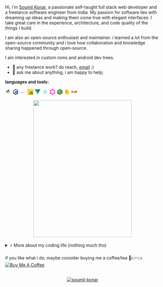 Hi, i'm [Soumil Konar](https://github.com/soumil-konar), a passionate self-taught full stack web developer and a freelance software engineer from India. My passion for software lies with dreaming up ideas and making them come true with elegant interfaces. I take great care in the experience, architecture, and code quality of the things I build.

I am also an open-source enthusiast and maintainer. i learned a lot from the open-source community and i love how collaboration and knowledge sharing happened through open-source.

I am interested in custom roms and android dev trees.


- 💼 any freelance work? do reach, [email](mailto:soumil.konar2001@gmail.com) :)
- 💬 ask me about anything, i am happy to help;

**languages and tools:**  

<code><img height="20" src="https://raw.githubusercontent.com/github/explore/80688e429a7d4ef2fca1e82350fe8e3517d3494d/topics/python/python.png"></code>
<code><img height="20" src="https://raw.githubusercontent.com/github/explore/80688e429a7d4ef2fca1e82350fe8e3517d3494d/topics/cpp/cpp.png"></code>
<code><img height="20" src="https://raw.githubusercontent.com/github/explore/80688e429a7d4ef2fca1e82350fe8e3517d3494d/topics/mysql/mysql.png"></code>
<code><img height="20" src="https://raw.githubusercontent.com/github/explore/80688e429a7d4ef2fca1e82350fe8e3517d3494d/topics/javascript/javascript.png"></code>
<code><img height="20" src="https://raw.githubusercontent.com/github/explore/80688e429a7d4ef2fca1e82350fe8e3517d3494d/topics/vue/vue.png"></code>
<code><img height="20" src="https://raw.githubusercontent.com/github/explore/80688e429a7d4ef2fca1e82350fe8e3517d3494d/topics/react/react.png"></code>
<code><img height="20" src="https://raw.githubusercontent.com/github/explore/5c058a388828bb5fde0bcafd4bc867b5bb3f26f3/topics/graphql/graphql.png"></code>
<code><img height="20" src="https://raw.githubusercontent.com/github/explore/80688e429a7d4ef2fca1e82350fe8e3517d3494d/topics/nodejs/nodejs.png"></code>
<code><img height="20" src="https://raw.githubusercontent.com/github/explore/80688e429a7d4ef2fca1e82350fe8e3517d3494d/topics/firebase/firebase.png"></code>
<code><img height="20" src="https://raw.githubusercontent.com/github/explore/80688e429a7d4ef2fca1e82350fe8e3517d3494d/topics/git/git.png"></code>

<p align="center">
  <img width="320" height="445" src="https://spotify-github-profile.vercel.app/api/view?uid=yvy2qvvn7y7rom0n3x83zkow5&cover_image=true&theme=default&show_offline=false&background_color=121212&interchange=false">
</p>

<details>
<summary>⚡️ More about my coding life (nothing much tho)</summary>
<br />

<!--[![Top Langs](https://github-readme-stats.vercel.app/api/top-langs/?username=soumil-konar&layout=donut)](https://github.com/soumil-konar/github-readme-stats)-->

<p align="left">
  <img src="https://wakatime.com/share/@f31572f3-aac6-48e0-9eb8-4d3083aeb7f1/26d51771-2b62-4e53-8205-312fc3a80360.svg" height="400"/>
</p>

<!--<p align="left">
  <img src="https://wakatime.com/share/@f31572f3-aac6-48e0-9eb8-4d3083aeb7f1/b6d1ae8e-b780-478f-a35c-108026792967.svg" height="400"/>
</p>-->

<!--START_SECTION:waka-->
<!--END_SECTION:waka-->

📈 my github stats
<p align="center">

  ![Soumil's GitHub stats](https://github-readme-stats.vercel.app/api?username=soumil-konar&show_icons=true&theme=radical)
  
</p>
<!--[![trophy](https://github-profile-trophy.vercel.app/?username=soumil-konar&theme=onedark)](https://github.com/soumil-konar/github-profile-trophy) -->

</details>
<br>
if you like what i do, maybe consider buying me a coffee/tea 🥺👉👈
<br>
<a href="https://www.buymeacoffee.com/soumilkonar" target="_blank"><img src="https://cdn.buymeacoffee.com/buttons/v2/default-red.png" alt="Buy Me A Coffee" width="150" ></a>

<br>

<div align="center">
  
<!--![Visitor Count](https:​//profile-counter.glitch.me/soumil-konar/count.svg)-->

</br>
<a href="#">
<p align="center"> <img src="https://komarev.com/ghpvc/?username=soumil-konar&label=PROFILE+VISITOR+COUNTER&style=flat&color=6495ED" alt="soumil-konar" /> 
</a>

</div>




